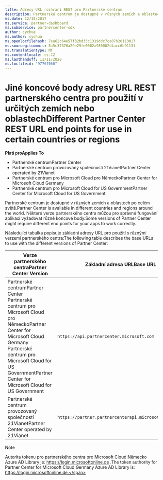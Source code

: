 ```yaml
---
title: Adresy URL rozhraní REST pro Partnerské centrum
description: Partnerské centrum je dostupné v různých zemích a oblastech. Seznamte se s koncovými body partnerského centra a základními adresami URL REST, které vaše aplikace by měly používat ke správné práci
ms.date: 12/15/2017
ms.service: partner-dashboard
ms.subservice: partnercenter-sdk
author: cychua
ms.author: cychua
ms.openlocfilehash: 7ea62c64e57f32bd33c1319ddc7ca07b20113017
ms.sourcegitcommit: 8a5c37376a29e29fe0002a980082d4acc6b91131
ms.translationtype: MT
ms.contentlocale: cs-CZ
ms.lasthandoff: 11/11/2020
ms.locfileid: "97767066"
---
```

# <a name="different-partner-center-rest-url-end-points-for-use-in-certain-countries-or-regions"></a><span data-ttu-id="f66ee-104">Jiné koncové body adresy URL REST partnerského centra pro použití v určitých zemích nebo oblastech</span><span class="sxs-lookup"><span data-stu-id="f66ee-104">Different Partner Center REST URL end points for use in certain countries or regions</span></span>

<span data-ttu-id="f66ee-105">**Platí pro**</span><span class="sxs-lookup"><span data-stu-id="f66ee-105">**Applies To**</span></span>

- <span data-ttu-id="f66ee-106">Partnerské centrum</span><span class="sxs-lookup"><span data-stu-id="f66ee-106">Partner Center</span></span>
- <span data-ttu-id="f66ee-107">Partnerské centrum provozovaný společností 21Vianet</span><span class="sxs-lookup"><span data-stu-id="f66ee-107">Partner Center operated by 21Vianet</span></span>
- <span data-ttu-id="f66ee-108">Partnerské centrum pro Microsoft Cloud pro Německo</span><span class="sxs-lookup"><span data-stu-id="f66ee-108">Partner Center for Microsoft Cloud Germany</span></span>
- <span data-ttu-id="f66ee-109">Partnerské centrum pro Microsoft Cloud for US Government</span><span class="sxs-lookup"><span data-stu-id="f66ee-109">Partner Center for Microsoft Cloud for US Government</span></span>

<span data-ttu-id="f66ee-110">Partnerské centrum je dostupné v různých zemích a oblastech po celém světě.</span><span class="sxs-lookup"><span data-stu-id="f66ee-110">Partner Center is available in different countries and regions around the world.</span></span> <span data-ttu-id="f66ee-111">Některé verze partnerského centra můžou pro správné fungování aplikací vyžadovat různé koncové body.</span><span class="sxs-lookup"><span data-stu-id="f66ee-111">Some versions of Partner Center might require different end points for your apps to work correctly.</span></span>

<span data-ttu-id="f66ee-112">Následující tabulka popisuje základní adresy URL pro použití s různými verzemi partnerského centra:</span><span class="sxs-lookup"><span data-stu-id="f66ee-112">The following table describes the base URLs to use with the different versions of Partner Center:</span></span>

| <span data-ttu-id="f66ee-113">Verze partnerského centra</span><span class="sxs-lookup"><span data-stu-id="f66ee-113">Partner Center Version</span></span>  | <span data-ttu-id="f66ee-114">Základní adresa URL</span><span class="sxs-lookup"><span data-stu-id="f66ee-114">Base URL</span></span>  |
|---------|---------|
|<span data-ttu-id="f66ee-115">Partnerské centrum</span><span class="sxs-lookup"><span data-stu-id="f66ee-115">Partner Center</span></span></br><span data-ttu-id="f66ee-116">Partnerské centrum pro Microsoft Cloud pro Německo</span><span class="sxs-lookup"><span data-stu-id="f66ee-116">Partner Center for Microsoft Cloud Germany</span></span></br><span data-ttu-id="f66ee-117">Partnerské centrum pro Microsoft Cloud for US Government</span><span class="sxs-lookup"><span data-stu-id="f66ee-117">Partner Center for Microsoft Cloud for US Government</span></span>     | `https://api.partnercenter.microsoft.com`        |
|<span data-ttu-id="f66ee-118">Partnerské centrum provozovaný společností 21Vianet</span><span class="sxs-lookup"><span data-stu-id="f66ee-118">Partner Center operated by 21Vianet</span></span>  |  `https://partner.partnercenterapi.microsoftonline.cn`       |

>[!NOTE]
><span data-ttu-id="f66ee-119">Autorita tokenu pro partnerského centra pro Microsoft Cloud Německo Azure AD Library je: https://login.microsoftonline.de .</span><span class="sxs-lookup"><span data-stu-id="f66ee-119">The token authority for Partner Center for Microsoft Cloud Germany Azure AD Library is: https://login.microsoftonline.de.</span></span>
